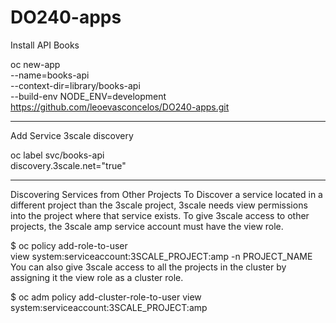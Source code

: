 # DO240-apps

Install API Books

oc new-app \
  --name=books-api \
  --context-dir=library/books-api \
  --build-env NODE_ENV=development \
  https://github.com/leoevasconcelos/DO240-apps.git
  
  
  -----------------------------------------------------------------------------------------
  Add Service 3scale discovery
  
  oc label svc/books-api \
  discovery.3scale.net="true"
  
  -----------------------------------------------------------------------------------------
  
  Discovering Services from Other Projects
To Discover a service located in a different project than the 3scale project, 3scale needs view permissions into the project where that service exists. To give 3scale access to other projects, the 3scale amp service account must have the view role.

$ oc policy add-role-to-user \
  view system:serviceaccount:3SCALE_PROJECT:amp -n PROJECT_NAME
You can also give 3scale access to all the projects in the cluster by assigning it the view role as a cluster role.

$ oc adm policy add-cluster-role-to-user view \
  system:serviceaccount:3SCALE_PROJECT:amp
